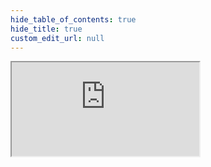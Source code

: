 ```yaml
---
hide_table_of_contents: true
hide_title: true
custom_edit_url: null
---
```

<iframe className="doc-iframe" title="SignUpDocs" src="https://thankful-water-06a6c0b03.5.azurestaticapps.net/user-manual/TaE/tem-for-users"></iframe>
